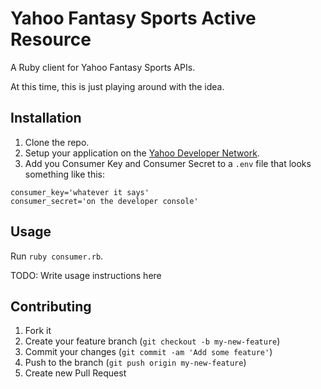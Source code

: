 # Yahoo Fantasy Sports Active Resource

A Ruby client for Yahoo Fantasy Sports APIs.

At this time, this is just playing around with the idea.

## Installation

1. Clone the repo.
2. Setup your application on the [Yahoo Developer Network](http://developer.apps.yahoo.com).
3. Add you Consumer Key and Consumer Secret to a `.env` file that looks something like this:

```
consumer_key='whatever it says'
consumer_secret='on the developer console'
```

## Usage

Run `ruby consumer.rb`.

TODO: Write usage instructions here

## Contributing

1. Fork it
2. Create your feature branch (`git checkout -b my-new-feature`)
3. Commit your changes (`git commit -am 'Add some feature'`)
4. Push to the branch (`git push origin my-new-feature`)
5. Create new Pull Request
